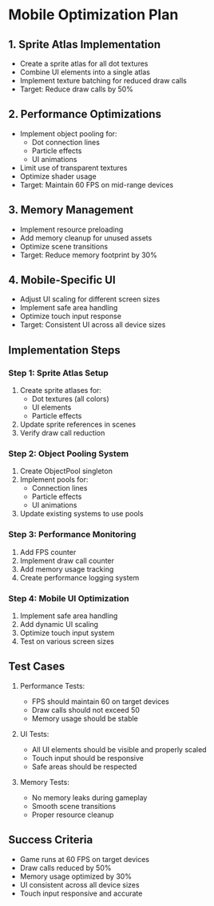 # Mobile Optimization Plan

## 1. Sprite Atlas Implementation
- Create a sprite atlas for all dot textures
- Combine UI elements into a single atlas
- Implement texture batching for reduced draw calls
- Target: Reduce draw calls by 50%

## 2. Performance Optimizations
- Implement object pooling for:
  - Dot connection lines
  - Particle effects
  - UI animations
- Limit use of transparent textures
- Optimize shader usage
- Target: Maintain 60 FPS on mid-range devices

## 3. Memory Management
- Implement resource preloading
- Add memory cleanup for unused assets
- Optimize scene transitions
- Target: Reduce memory footprint by 30%

## 4. Mobile-Specific UI
- Adjust UI scaling for different screen sizes
- Implement safe area handling
- Optimize touch input response
- Target: Consistent UI across all device sizes

## Implementation Steps

### Step 1: Sprite Atlas Setup
1. Create sprite atlases for:
   - Dot textures (all colors)
   - UI elements
   - Particle effects
2. Update sprite references in scenes
3. Verify draw call reduction

### Step 2: Object Pooling System
1. Create ObjectPool singleton
2. Implement pools for:
   - Connection lines
   - Particle effects
   - UI animations
3. Update existing systems to use pools

### Step 3: Performance Monitoring
1. Add FPS counter
2. Implement draw call counter
3. Add memory usage tracking
4. Create performance logging system

### Step 4: Mobile UI Optimization
1. Implement safe area handling
2. Add dynamic UI scaling
3. Optimize touch input system
4. Test on various screen sizes

## Test Cases
1. Performance Tests:
   - FPS should maintain 60 on target devices
   - Draw calls should not exceed 50
   - Memory usage should be stable

2. UI Tests:
   - All UI elements should be visible and properly scaled
   - Touch input should be responsive
   - Safe areas should be respected

3. Memory Tests:
   - No memory leaks during gameplay
   - Smooth scene transitions
   - Proper resource cleanup

## Success Criteria
- Game runs at 60 FPS on target devices
- Draw calls reduced by 50%
- Memory usage optimized by 30%
- UI consistent across all device sizes
- Touch input responsive and accurate 
